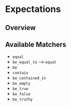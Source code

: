 # Expectations

## Overview

## Available Matchers

- `equal`
- `be_equal_to` --> `equal`
- `be`
- `contain`
- `be_contained_in`
- `be_empty`
- `be_true`
- `be_false`
- `be_truthy`
